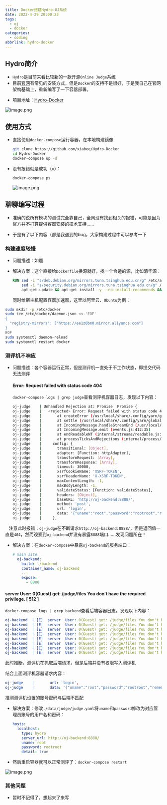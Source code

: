 ```yaml
---
title: Docker搭建Hydro-OJ系统
date: 2022-4-29 20:00:23
tags:
  - oj
  - docker
categories:
  - coding
abbrlink: hydro-docker
---
```


## Hydro简介

- `Hydro`是目前来看比较新的一款开源`Online Judge`系统
- 目前[官网](https://hydro.js.org/)有常见的安装方式，但是`Docker`的支持不是很好，于是我自己在官网架构基础上，重新编写了一下容器部署。
* 项目地址：[Hydro-Docker](https://github.com/xiabee/Hydro-Docker)

![image.png](https://s3.xiabee.cn/pic/weibo-backup/0084b03xly1h1r032ci9pj31ep0owto6.jpg)

## 使用方式

* 直接使用`docker-compose`运行容器，在本地构建镜像
  
  ```bash
  git clone https://github.com/xiabee/Hydro-Docker
  cd Hydro-Docker
  docker-compose up -d
  ```

* 没有报错就是成功（x）：
  
  ```bash
  docker-compose ps
  ```
  
  ![image.png](https://s3.xiabee.cn/pic/weibo-backup/0084b03xly1h1r0da6x26j30tl055djc.jpg)

## 聊聊编写过程

* 准确的说所有模块的测试完全靠自己，全网没有找到相关的报错，可能是因为官方并不打算提供容器安装的技术支持......

* 于是有了以下内容（都是我遇到的bug，大家构建过程中可以参考一下

### 构建速度较慢

* 问题描述：如题

* 解决方案：这个直接给`Dockerfile`换源就好，找一个合适的源，比如清华源：
  
  ```dockerfile
  RUN sed -i "s/deb.debian.org/mirrors.tuna.tsinghua.edu.cn/g" /etc/apt/sources.list && \
      sed -i "s/security.debian.org/mirrors.tuna.tsinghua.edu.cn/g" /etc/apt/sources.list && \
      apt-get update && apt-get install -y --no-install-recommends && apt upgrade -y
  ```

  同时给宿主机配置容器加速器，这里以阿里云、`Ubuntu`为例：

```bash
sudo mkdir -p /etc/docker
sudo tee /etc/docker/daemon.json <<-'EOF'
{
  "registry-mirrors": ["https://ee1z0bm0.mirror.aliyuncs.com"]
}
EOF
sudo systemctl daemon-reload
sudo systemctl restart docker
```



### 测评机不响应

* 问题描述：各个容器运行正常，但是测评机一直处于不工作状态，即提交代码无法测评
  
  #### Error: Request failed with status code 404
  
  `docker-compose logs | grep judge`查看测评机容器日志，发现以下内容：
  
  ```bash
  oj-judge    | Unhandled Rejection at: Promise  Promise {
  oj-judge    |   <rejected> Error: Request failed with status code 404
  oj-judge    |       at createError (/usr/local/share/.config/yarn/global/node_modules/axios/lib/core/createError.js:16:15)
  oj-judge    |       at settle (/usr/local/share/.config/yarn/global/node_modules/axios/lib/core/settle.js:17:12)
  oj-judge    |       at IncomingMessage.handleStreamEnd (/usr/local/share/.config/yarn/global/node_modules/axios/lib/adapters/http.js:322:11)
  oj-judge    |       at IncomingMessage.emit (events.js:412:35)
  oj-judge    |       at endReadableNT (internal/streams/readable.js:1334:12)
  oj-judge    |       at processTicksAndRejections (internal/process/task_queues.js:82:21) {
  oj-judge    |     config: {
  oj-judge    |       transitional: [Object],
  oj-judge    |       adapter: [Function: httpAdapter],
  oj-judge    |       transformRequest: [Array],
  oj-judge    |       transformResponse: [Array],
  oj-judge    |       timeout: 30000,
  oj-judge    |       xsrfCookieName: 'XSRF-TOKEN',
  oj-judge    |       xsrfHeaderName: 'X-XSRF-TOKEN',
  oj-judge    |       maxContentLength: -1,
  oj-judge    |       maxBodyLength: -1,
  oj-judge    |       validateStatus: [Function: validateStatus],
  oj-judge    |       headers: [Object],
  oj-judge    |       baseURL: 'http://oj-backend:8888/',
  oj-judge    |       method: 'post',
  oj-judge    |       url: 'login',
  oj-judge    |       data: '{"uname":"root","password":"rootroot","rememberme":"on"}'
  oj-judge    |     },
  ```

   注意此时报错：`oj-judge`在不断请求`http://oj-backend:8888/`，但是返回值一直是`404`，然而观察到`oj-backend`并没有暴露`8888`端口......发现问题所在！

* 解决方案：在`docker-compose`中暴露`oj-backend`的服务端口：
  
  ```yml
  # main site
    oj-backend:
      build: ./backend
      container_name: oj-backend
      ...
      expose:
        - 8888
  ```

#### server  User: 0(Guest) get: /judge/files You don't have the required privilege. [ 512 ]

`docker-compose logs | grep backend`查看后端容器日志，发现以下内容：

```yml
oj-backend  | [E]  server  User: 0(Guest) get: /judge/files You don't have the required privilege. [ 512 ]
oj-backend  | [E]  server  User: 0(Guest) get: /judge/files You don't have the required privilege. [ 512 ]
oj-backend  | [E]  server  User: 0(Guest) get: /judge/files You don't have the required privilege. [ 512 ]
oj-backend  | [E]  server  User: 0(Guest) get: /judge/files You don't have the required privilege. [ 512 ]
oj-backend  | [E]  server  User: 0(Guest) get: /judge/files You don't have the required privilege. [ 512 ]
oj-backend  | [E]  server  User: 0(Guest) get: /judge/files You don't have the required privilege. [ 512 ]
oj-backend  | [E]  server  User: 0(Guest) get: /judge/files You don't have the required privilege. [ 512 ]
oj-backend  | [E]  server  User: 0(Guest) get: /judge/files You don't have the required privilege. [ 512 ]
```

此时推断，测评机在抓取后端请求，但是后端并没有权限写入测评机

结合上面测评机容器请求内容：

```yml
oj-judge    |       url: 'login',
oj-judge    |       data: '{"uname":"root","password":"rootroot","rememberme":"on"}'
```

推测测评机设置的账号密码与后端不匹配

* 解决方案：修改`./data/judge/judge.yaml`将`uname`和`password`修改为对应管理员账号的用户名和密码：
  
  ```yaml
  hosts:
    localhost:
      type: hydro
      server_url: http://oj-backend:8888/
      uname: root
      password: rootroot
      detail: true
  ```

* 然后重启容器就可以正常测评了：`docker-compose restart`

<img title="" src="https://s3.xiabee.cn/pic/weibo-backup/0084b03xly1h1s1y34q16j30cu06jwfl.jpg" alt="image.png" data-align="center">







### 其他问题

* 暂时不记得了，想起来了来写
